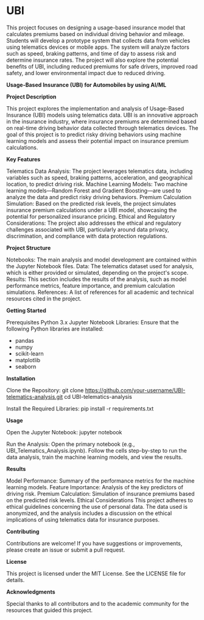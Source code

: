 # UBI

This project focuses on designing a usage-based insurance model that calculates premiums based on individual driving behavior and mileage. Students will develop a prototype system that collects data from vehicles using telematics devices or mobile apps. The system will analyze factors such as speed, braking patterns, and time of day to assess risk and determine insurance rates. The project will also explore the potential benefits of UBI, including reduced premiums for safe drivers, improved road safety, and lower environmental impact due to reduced driving.

**Usage-Based Insurance (UBI) for Automobiles by using AI/ML**

**Project Description**

This project explores the implementation and analysis of Usage-Based Insurance (UBI) models using telematics data. UBI is an innovative approach in the insurance industry, where insurance premiums are determined based on real-time driving behavior data collected through telematics devices. The goal of this project is to predict risky driving behaviors using machine learning models and assess their potential impact on insurance premium calculations.

**Key Features**

Telematics Data Analysis: The project leverages telematics data, including variables such as speed, braking patterns, acceleration, and geographical location, to predict driving risk.
Machine Learning Models: Two machine learning models—Random Forest and Gradient Boosting—are used to analyze the data and predict risky driving behaviors.
Premium Calculation Simulation: Based on the predicted risk levels, the project simulates insurance premium calculations under a UBI model, showcasing the potential for personalized insurance pricing.
Ethical and Regulatory Considerations: The project also addresses the ethical and regulatory challenges associated with UBI, particularly around data privacy, discrimination, and compliance with data protection regulations.

**Project Structure**

Notebooks: The main analysis and model development are contained within the Jupyter Notebook files.
Data: The telematics dataset used for analysis, which is either provided or simulated, depending on the project's scope.
Results: This section includes the results of the analysis, such as model performance metrics, feature importance, and premium calculation simulations.
References: A list of references for all academic and technical resources cited in the project.

**Getting Started**

Prerequisites
Python 3.x
Jupyter Notebook
Libraries: Ensure that the following Python libraries are installed:
- pandas
- numpy
- scikit-learn
- matplotlib
- seaborn

**Installation**

Clone the Repository:
git clone https://github.com/your-username/UBI-telematics-analysis.git
cd UBI-telematics-analysis

Install the Required Libraries:
pip install -r requirements.txt

**Usage**

Open the Jupyter Notebook:
jupyter notebook

Run the Analysis:
Open the primary notebook (e.g., UBI_Telematics_Analysis.ipynb).
Follow the cells step-by-step to run the data analysis, train the machine learning models, and view the results.

**Results**

Model Performance: Summary of the performance metrics for the machine learning models.
Feature Importance: Analysis of the key predictors of driving risk.
Premium Calculation: Simulation of insurance premiums based on the predicted risk levels.
Ethical Considerations
This project adheres to ethical guidelines concerning the use of personal data. The data used is anonymized, and the analysis includes a discussion on the ethical implications of using telematics data for insurance purposes.

**Contributing**

Contributions are welcome! If you have suggestions or improvements, please create an issue or submit a pull request.

**License**

This project is licensed under the MIT License. See the LICENSE file for details.

**Acknowledgments**

Special thanks to all contributors and to the academic community for the resources that guided this project.

